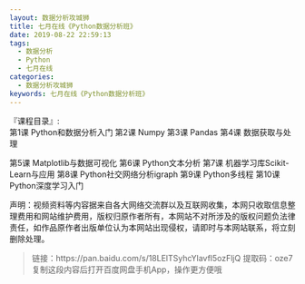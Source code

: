 ```yaml
---
layout: 数据分析攻城狮
title: 七月在线《Python数据分析班》
date: 2019-08-22 22:59:13
tags:
  - 数据分析
  - Python
  - 七月在线
categories:
  - 数据分析攻城狮
keywords: 七月在线《Python数据分析班》
---
```

『课程目录』:  
第1课 Python和数据分析入门
第2课 Numpy
第3课 Pandas
第4课 数据获取与处理
<!-- more -->  
第5课 Matplotlib与数据可视化
第6课 Python文本分析
第7课 机器学习库Scikit-Learn与应用
第8课 Python社交网络分析igraph
第9课 Python多线程
第10课 Python深度学习入门
<div class="post-copyright">
    <div class="post-copyright__author">
      <span class="post-copyright-meta">声明：视频资料等内容据来自各大网络交流群以及互联网收集，本网只收取信息整理费用和网站维护费用，版权归原作者所有，本网站不对所涉及的版权问题负法律责任，如作品原作者出版单位认为本网站出现侵权，请即时与本网站联系，将立刻删除处理。 </span>
    </div>
</div>

<blockquote class="blockquote-center">
链接：https://pan.baidu.com/s/18LElTSyhcYlavfl5ozFljQ 
提取码：oze7 
复制这段内容后打开百度网盘手机App，操作更方便哦
</blockquote>


